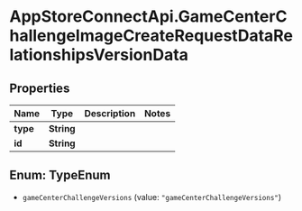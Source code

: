 # AppStoreConnectApi.GameCenterChallengeImageCreateRequestDataRelationshipsVersionData

## Properties

Name | Type | Description | Notes
------------ | ------------- | ------------- | -------------
**type** | **String** |  | 
**id** | **String** |  | 



## Enum: TypeEnum


* `gameCenterChallengeVersions` (value: `"gameCenterChallengeVersions"`)




